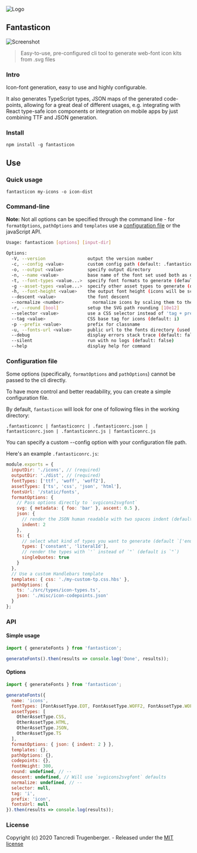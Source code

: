 ![Logo](assets/logo.png)

## Fantasticon

![Screenshot](assets/screenshot.png)

> Easy-to-use, pre-configured cli tool to generate web-font icon kits from .svg files

### Intro

Icon-font generation, easy to use and highly configurable.

It also generates TypeScript types, JSON maps of the generated code-points, allowing for a great deal of different usages, e.g. integrating with React type-safe icon components or integration on mobile apps by just combining TTF and JSON generation.

### Install

```
npm install -g fantasticon
```

## Use

### Quick usage

```
fantasticon my-icons -o icon-dist
```

### Command-line

**Note:** Not all options can be specified through the command line - for `formatOptions`, `pathOptions` and `templates` use a [configuration file](#configuration-file) or the javaScript API.

```bash
Usage: fantasticon [options] [input-dir]

Options:
  -V, --version                output the version number
  -c, --config <value>         custom config path (default: .fantasticonrc | fantasticonrc | .fantasticonrc.json | fantasticonrc.json | .fantasticonrc.js | fantasticonrc.js)
  -o, --output <value>         specify output directory
  -n, --name <value>           base name of the font set used both as default asset name and classname prefix (default: icons)
  -t, --font-types <value...>  specify font formats to generate (default: eot, woff2, woff, available: eot, woff2, woff, ttf, svg)
  -g --asset-types <value...>  specify other asset types to generate (default: css, html, json, ts, available: css, scss, sass, html, json, ts)
  -h, --font-height <value>    the output font height (icons will be scaled so the highest has this height) (default: 300)
  --descent <value>            the font descent
  --normalize <number>           normalize icons by scaling them to the height of the highest icon
  -r, --round [bool]           setup the SVG path rounding [10e12]
  --selector <value>           use a CSS selector instead of 'tag + prefix' (default: null)
  --tag <value>                CSS base tag for icons (default: i)
  -p --prefix <value>          prefix for classname
  -u, --fonts-url <value>      public url to the fonts directory (used in the generated CSS)
  --debug                      display errors stack trace (default: false)
  --silent                     run with no logs (default: false)
  --help                       display help for command
```

### Configuration file

Some options (specifically, `formatOptions` and `pathOptions`) cannot be passed to the cli directly.

To have more control and better readability, you can create a simple configuration file.

By default, `fantasticon` will look for one of following files in the working directory:

```
.fantasticonrc | fantasticonrc | .fantasticonrc.json | fantasticonrc.json | .fantasticonrc.js | fantasticonrc.js
```

You can specify a custom --config option with your configuration file path.

Here's an example `.fantasticonrc.js`:

```js
module.exports = {
  inputDir: './icons', // (required)
  outputDir: './dist', // (required)
  fontTypes: ['ttf', 'woff', 'woff2'],
  assetTypes: ['ts', 'css', 'json', 'html'],
  fontsUrl: '/static/fonts',
  formatOptions: {
    // Pass options directly to `svgicons2svgfont`
    svg: { metadata: { foo: 'bar' }, ascent: 0.5 },
    json: {
      // render the JSON human readable with two spaces indent (default is none, so minified)
      indent: 2
    },
    ts: {
      // select what kind of types you want to generate (default `['enum', 'constant', 'literalId', 'literalKey']`)
      types: ['constant', 'literalId'],
      // render the types with `'` instead of `"` (default is `"`)
      singleQuotes: true
    }
  },
  // Use a custom Handlebars template
  templates: { css: './my-custom-tp.css.hbs' },
  pathOptions: {
    ts: './src/types/icon-types.ts',
    json: './misc/icon-codepoints.json'
  }
};
```

### API

#### Simple usage

```js
import { generateFonts } from 'fantasticon';

generateFonts().then(results => console.log('Done', results));
```

#### Options

```js
import { generateFonts } from 'fantasticon';

generateFonts({
  name: 'icons',
  fontTypes: [FontAssetType.EOT, FontAssetType.WOFF2, FontAssetType.WOFF],
  assetTypes: [
    OtherAssetType.CSS,
    OtherAssetType.HTML,
    OtherAssetType.JSON,
    OtherAssetType.TS
  ],
  formatOptions: { json: { indent: 2 } },
  templates: {},
  pathOptions: {},
  codepoints: {},
  fontHeight: 300,
  round: undefined, // --
  descent: undefined, // Will use `svgicons2svgfont` defaults
  normalize: undefined, // --
  selector: null,
  tag: 'i',
  prefix: 'icon',
  fontsUrl: null
}).then(results => console.log(results));
```

### License

Copyright (c) 2020 Tancredi Trugenberger. - Released under the [MIT license](https://github.com/tancredi/fantasticon/blob/master/LICENSE)
